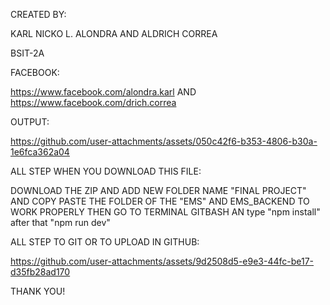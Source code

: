CREATED BY:

KARL NICKO L. ALONDRA AND ALDRICH CORREA

BSIT-2A

FACEBOOK:

https://www.facebook.com/alondra.karl AND https://www.facebook.com/drich.correa

OUTPUT:

https://github.com/user-attachments/assets/050c42f6-b353-4806-b30a-1e6fca362a04

ALL STEP WHEN YOU DOWNLOAD THIS FILE:

DOWNLOAD THE ZIP AND ADD NEW FOLDER NAME "FINAL PROJECT" AND COPY PASTE THE FOLDER OF THE "EMS" AND EMS_BACKEND TO WORK PROPERLY THEN GO TO TERMINAL GITBASH AN type "npm install" after that "npm run dev"

ALL STEP TO GIT OR TO UPLOAD IN GITHUB:

https://github.com/user-attachments/assets/9d2508d5-e9e3-44fc-be17-d35fb28ad170






THANK YOU!
